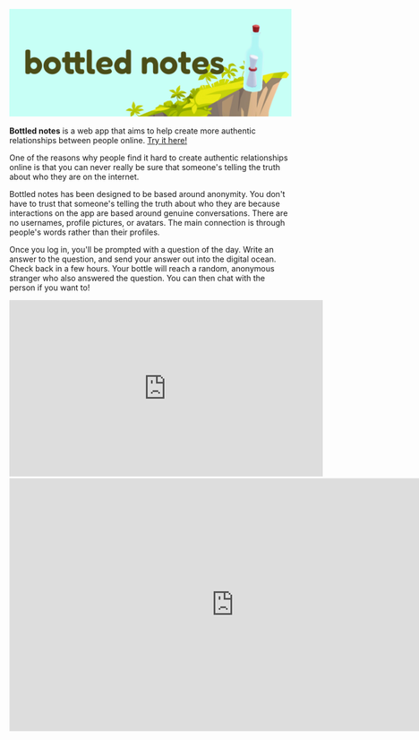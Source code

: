 <script type="module" src="https://unpkg.com/@splinetool/viewer@1.0.64/build/spline-viewer.js"></script>
<spline-viewer url="https://prod.spline.design/aRvGUekUwxjKzIor/scene.splinecode"></spline-viewer>

![alt_text](./assets/img/logo.jpg "image_tooltip")

**Bottled notes** is a web app that aims to help create more authentic relationships between people online. [Try it here!](https://bottled-notes.web.app/)

One of the reasons why people find it hard to create authentic relationships online is that you can never really be sure that someone's telling the truth about who they are on the internet. 

Bottled notes has been designed to be based around anonymity. You don't have to trust that someone's telling the truth about who they are because interactions on the app are based around genuine conversations. There are no usernames, profile pictures, or avatars. The main connection is through people's words rather than their profiles. 

Once you log in, you'll be prompted with a question of the day. Write an answer to the question, and send your answer out into the digital ocean. Check back in a few hours. Your bottle will reach a random, anonymous stranger who also answered the question. You can then chat with the person if you want to!

<iframe width="560" height="315" src="https://www.youtube.com/embed/_Ws0LMZY1R8?si=Q2OZwzGBGuMVRPy9" title="YouTube video player" frameborder="0" allow="accelerometer; autoplay; clipboard-write; encrypted-media; gyroscope; picture-in-picture; web-share" allowfullscreen></iframe>

<iframe style="border: 1px solid rgba(0, 0, 0, 0.1);" width="800" height="450" src="https://www.figma.com/embed?embed_host=share&url=https%3A%2F%2Fwww.figma.com%2Ffile%2FhTTc2cVCngpvk736yZaNzM%2Fbottled-notes%3Ftype%3Ddesign%26node-id%3D0%3A1%26mode%3Ddesign%26t%3D6pL2nGb3JnCdWFWf-1" allowfullscreen></iframe>


